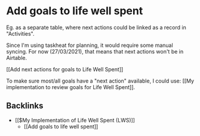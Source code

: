 # Add goals to life well spent
Eg. as a separate table, where next actions could be linked as a record in "Activities". 

Since I'm using taskheat for planning, it would require some manual syncing. For now (27/03/2021), that means that next actions won't be in Airtable.

[[Add next actions for goals to Life Well Spent]]

To make sure most/all goals have a "next action" available, I could use: [[My implementation to review goals for Life Well Spent]].

## Backlinks
* [[$My Implementation of Life Well Spent (LWS)]]
	* [[Add goals to life well spent]]

<!-- #p1 -->

<!-- {BearID:768BFB8B-5EC2-4FF6-B200-FE7BADD546F1-39769-000032464E9A7E4D} -->
